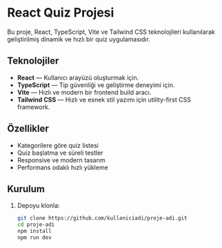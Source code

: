 # React Quiz Projesi

Bu proje, React, TypeScript, Vite ve Tailwind CSS teknolojileri kullanılarak geliştirilmiş dinamik ve hızlı bir quiz uygulamasıdır.

## Teknolojiler

- **React** — Kullanıcı arayüzü oluşturmak için.
- **TypeScript** — Tip güvenliği ve geliştirme deneyimi için.
- **Vite** — Hızlı ve modern bir frontend build aracı.
- **Tailwind CSS** — Hızlı ve esnek stil yazımı için utility-first CSS framework.

## Özellikler

- Kategorilere göre quiz listesi
- Quiz başlatma ve süreli testler
- Responsive ve modern tasarım
- Performans odaklı hızlı yükleme

## Kurulum

1. Depoyu klonla:

   ```bash
   git clone https://github.com/kullaniciadi/proje-adi.git
   cd proje-adi
   npm install
   npm run dev
   